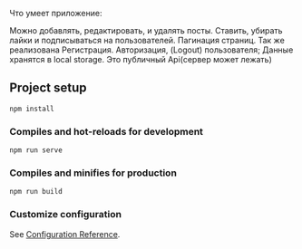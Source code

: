 Что умеет приложение:

Можно добавлять, редактировать, и удалять посты. Ставить, убирать лайки и подписываться на пользователей. Пагинация страниц. Так же реализована Регистрация. Авторизация, (Logout) пользователя; Данные хранятся в local storage.
Это публичный Api(сервер может лежать)
## Project setup
```
npm install
```

### Compiles and hot-reloads for development
```
npm run serve
```

### Compiles and minifies for production
```
npm run build
```

### Customize configuration
See [Configuration Reference](https://cli.vuejs.org/config/).
